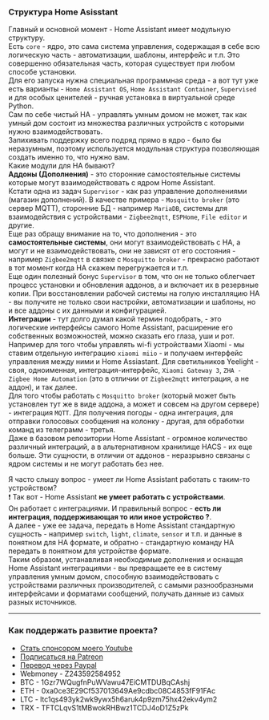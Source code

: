 ### Структура Home Asisstant

Главный и основной момент - Home Assistant имеет модульную структуру.    
Есть `core` - ядро, это сама система управления, содержащая в себе всю логическую часть - автоматизации, шаблоны, интерфейс и т.п. Это совершенно обязательная часть, которая существует при любом способе установки.    
Для его запуска нужна специальная программная среда - а вот тут уже есть варианты - `Home Assistant OS`, `Home Assistant Container`, `Supervised` и для особых ценителей - ручная установка в виртуальной среде Python.    
Сам по себе чистый HA - управлять умным домом не может, так как умный дом состоит из множества различных устройств с которыми нужно взаимодействовать.    
Запихивать поддержку всего подряд прямо в ядро - было бы неразумным, поэтому используется модульная структура позволяющая создать именно то, что нужно вам.    
Какие модули для НА бывают?    
**Аддоны (Дополнения)** - это сторонние самостоятельные системы которые могут взаимодействовать с ядром Home Assistant.    
Кстати одна из задач `Supervisor` - как раз управление дополнениями (магазин дополнений). В качестве примера - `Mosquitto broker` (это сервер MQTT), сторонние БД - например `MariaDB`, системы для взаимодействия с устройствами - `Zigbee2mqtt`, `ESPHome`, `File editor` и другие.    
Еще раз обращу внимание на то, что дополнения - это **самостоятельные системы**, они могут взаимодействовать с HA, а могут и не взаимодействовать, они не зависят от его состояния - например `Zigbee2mqtt` в связке с `Mosquitto broker` - прекрасно работают в тот момент когда НА скажем перегружается и т.п.    
Еще один полезный бонус `Supervisor` в том, что он не только облегчает процесс установки и обновления аддонов, а и включает их в резервные копии. При восстановлении рабочей системы на голую инсталляцию HA - вы получите не только свои настройки, автоматизации и шаблоны, но и все аддоны с их данными и конфигурацией.    
**Интеграции** - тут долго думал какой термин подобрать, - это логические интерфейсы самого Home Assistant, расширение его собственных возможностей, можно сказать его глаза, уши и рот.    
Например для того чтобы управлять wi-fi устройствами Xiaomi - мы ставим отдельную интеграцию `xiaomi miio` - и получаем интерфейс управления между ними и Home Assiastant. Для светильников Yeelight - своя, одноименная, интеграция-интерфейс, `Xiaomi Gateway 3`, `ZHA - Zigbee Home Automation` (это в отличии от `Zigbee2mqtt` интеграция, а не аддон), и так далее.    
Для того чтобы работать с `Mosquitto broker` (который может быть установлен тут же в виде аддона, а может и совсем на другом сервере) - интеграция `MQTT`. Для получения погоды - одна интеграция, для отправки голосовых сообщения на колонку - другая, для обработки команд из телеграмм - третья.    
Даже в базовом репозитории Home Assistant - огромное количество различный интеграций, а в альтернативном хранилище HACS - их еще больше. Эти сущности, в отличии от аддонов - неразрывно связаны с ядром системы и не могут работать без нее.    

Я часто слышу вопрос - умеет ли Home Assistant работать с таким-то устройством?    
:heavy_exclamation_mark: Так вот - Home Assistant **не умеет работать с устройствами**.    
Он работает с интеграциями. И правильный вопрос - **есть ли интеграция, поддерживающая то или иное устройство ?**.    
А далее - уже ее задача, передать в Home Assistant стандартную сущность - например `switch`, `light`, `climate`, `sensor` и т.п. и данные в понятном для НА формате, и обратно - стандартную команду НА передать в понятном для устройстве формате.    
Таким образом, устанавливая необходимые дополнения и оснащая Home Assistant интеграциями - вы превращаете ее в систему управления умным домом, способную взаимодействовать с устройствами различных производителей, с самыми разнообразными интерфейсами и форматами сообщений, получать данные из самых разных источников.

____
### Как поддержать развитие проекта?
* [Стать спонсором моего Youtube](http://kvazis.link/sponsorship)
* [Подписаться на Patreon](http://kvazis.link/patreon)
* [Перевод через Paypal](http://kvazis.link/paypal)
* Webmoney - Z243592584952
* BTC - 1Gzr7WQugfnPuWVawu47EiCMTDUBqCAshj
* ETH - 0xa0ce3E29Cf537013649Ae9cdbc08C4853fF91FAc
* LTC - ltc1qs493yk2wk9ywx5h6aruk4p9zm75hx42ekv4ym2
* TRX - TFTCLqvS1tMBwokRHBwz1TCDJ4oD1Z5zPk